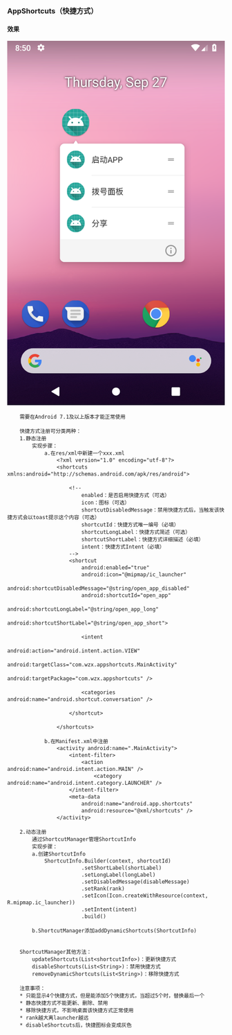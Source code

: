 ### AppShortcuts（快捷方式）

#### 效果
![AppShortcuts](https://github.com/Wzhixiang/AppShortcuts/blob/master/ScreenCapture/device-2018-09-27-165107.png)

        需要在Android 7.1及以上版本才能正常使用
        
        快捷方式注册可分类两种：
        1.静态注册
            实现步骤：
                a.在res/xml中新建一个xxx.xml
                    <?xml version="1.0" encoding="utf-8"?>
                    <shortcuts xmlns:android="http://schemas.android.com/apk/res/android">
                    
                        <!--
                            enabled：是否启用快捷方式（可选）
                            icon：图标（可选）
                            shortcutDisabledMessage：禁用快捷方式后，当触发该快捷方式会以toast提示这个内容（可选）
                            shortcutId：快捷方式唯一编号（必填）
                            shortcutLongLabel：快捷方式简述（可选）
                            shortcutShortLabel：快捷方式详细描述（必填）
                            intent：快捷方式Intent（必填）
                        -->
                        <shortcut
                            android:enabled="true"
                            android:icon="@mipmap/ic_launcher"
                            android:shortcutDisabledMessage="@string/open_app_disabled"
                            android:shortcutId="open_app"
                            android:shortcutLongLabel="@string/open_app_long"
                            android:shortcutShortLabel="@string/open_app_short">
                    
                            <intent
                                android:action="android.intent.action.VIEW"
                                android:targetClass="com.wzx.appshortcuts.MainActivity"
                                android:targetPackage="com.wzx.appshortcuts" />
                    
                            <categories android:name="android.shortcut.conversation" />
                    
                        </shortcut>
                    
                    </shortcuts>
                 
                b.在Manifest.xml中注册
                    <activity android:name=".MainActivity">
                        <intent-filter>
                            <action android:name="android.intent.action.MAIN" />
                                <category android:name="android.intent.category.LAUNCHER" />
                        </intent-filter>
                        <meta-data
                            android:name="android.app.shortcuts"
                            android:resource="@xml/shortcuts" />
                    </activity>
                    
        2.动态注册
            通过ShortcutManager管理ShortcutInfo
            实现步骤：
            a.创建ShortcutInfo
                ShortcutInfo.Builder(context, shortcutId)
                            .setShortLabel(shortLabel)
                            .setLongLabel(longLabel)
                            .setDisabledMessage(disableMessage)
                            .setRank(rank)
                            .setIcon(Icon.createWithResource(context, R.mipmap.ic_launcher))
                            .setIntent(intent)
                            .build()
            
            b.ShortcutManager添加addDynamicShortcuts(ShortcutInfo)
            
        
        ShortcutManager其他方法：
            updateShortcuts(List<shortcutInfo>)：更新快捷方式
            disableShortcuts(List<String>)：禁用快捷方式
            removeDynamicShortcuts(List<String>)：移除快捷方式
            
        注意事项：
        * 只能显示4个快捷方式，但是能添加5个快捷方式，当超过5个时，替换最后一个
        * 静态快捷方式不能更新、删除、禁用
        * 移除快捷方式，不影响桌面该快捷方式正常使用
        * rank越大离launcher越远
        * disableShortcuts后，快捷图标会变成灰色